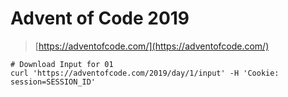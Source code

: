 # Advent of Code 2019
> [https://adventofcode.com/](https://adventofcode.com/)

```
# Download Input for 01
curl 'https://adventofcode.com/2019/day/1/input' -H 'Cookie: session=SESSION_ID'
```


